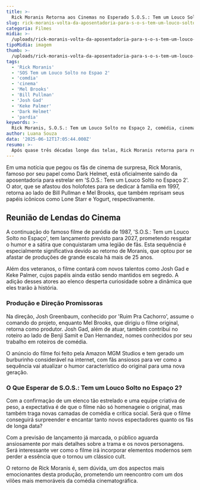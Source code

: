 ```yaml
---
title: >-
  Rick Moranis Retorna aos Cinemas no Esperado S.O.S.: Tem um Louco Solto no Espaço 2
slug: rick-moranis-volta-da-aposentadoria-para-s-o-s-tem-um-louco-solto-no-espaco-2
categoria: Filmes
midia: >-
  /uploads/rick-moranis-volta-da-aposentadoria-para-s-o-s-tem-um-louco-solto-no-espaco-2-thumb.png
tipoMidia: imagem
thumb: >-
  /uploads/rick-moranis-volta-da-aposentadoria-para-s-o-s-tem-um-louco-solto-no-espaco-2-thumb.png
tags:
  - 'Rick Moranis'
  - 'SOS Tem um Louco Solto no Espao 2'
  - 'comdia'
  - 'cinema'
  - 'Mel Brooks'
  - 'Bill Pullman'
  - 'Josh Gad'
  - 'Keke Palmer'
  - 'Dark Helmet'
  - 'pardia'
keywords: >-
  Rick Moranis, S.O.S.: Tem um Louco Solto no Espaço 2, comédia, cinema, Mel Brooks, Bill Pullman, Josh Gad, Keke Palmer, Dark Helmet, paródia
author: Luana Souza
data: '2025-06-12T17:05:44.000Z'
resumo: >-
  Após quase três décadas longe das telas, Rick Moranis retorna para reprisar seu icônico papel em S.O.S.: Tem um Louco Solto no Espaço 2. A sequência de um clássico cult traz de volta também outros membros do elenco original, gerando grande expectativa entre os fãs.
---
```


Em uma notícia que pegou os fãs de cinema de surpresa, Rick Moranis, famoso por seu papel como Dark Helmet, está oficialmente saindo da aposentadoria para estrelar em 'S.O.S.: Tem um Louco Solto no Espaço 2'. O ator, que se afastou dos holofotes para se dedicar à família em 1997, retorna ao lado de Bill Pullman e Mel Brooks, que também reprisam seus papéis icônicos como Lone Starr e Yogurt, respectivamente.

## Reunião de Lendas do Cinema

A continuação do famoso filme de paródia de 1987, 'S.O.S.: Tem um Louco Solto no Espaço', tem lançamento previsto para 2027, prometendo resgatar o humor e a sátira que conquistaram uma legião de fãs. Esta sequência é especialmente significativa devido ao retorno de Moranis, que optou por se afastar de produções de grande escala há mais de 25 anos.

Além dos veteranos, o filme contará com novos talentos como Josh Gad e Keke Palmer, cujos papéis ainda estão sendo mantidos em segredo. A adição desses atores ao elenco desperta curiosidade sobre a dinâmica que eles trarão à história.

### Produção e Direção Promissoras

Na direção, Josh Greenbaum, conhecido por 'Ruim Pra Cachorro', assume o comando do projeto, enquanto Mel Brooks, que dirigiu o filme original, retorna como produtor. Josh Gad, além de atuar, também contribui no roteiro ao lado de Benji Samit e Dan Hernandez, nomes conhecidos por seu trabalho em roteiros de comédia.

O anúncio do filme foi feito pela Amazon MGM Studios e tem gerado um burburinho considerável na internet, com fãs ansiosos para ver como a sequência vai atualizar o humor característico do original para uma nova geração.

### O Que Esperar de S.O.S.: Tem um Louco Solto no Espaço 2?

Com a confirmação de um elenco tão estrelado e uma equipe criativa de peso, a expectativa é de que o filme não só homenageie o original, mas também traga novas camadas de comédia e crítica social. Será que o filme conseguirá surpreender e encantar tanto novos espectadores quanto os fãs de longa data?

Com a previsão de lançamento já marcada, o público aguarda ansiosamente por mais detalhes sobre a trama e os novos personagens. Será interessante ver como o filme irá incorporar elementos modernos sem perder a essência que o tornou um clássico cult.

O retorno de Rick Moranis é, sem dúvida, um dos aspectos mais emocionantes desta produção, prometendo um reencontro com um dos vilões mais memoráveis da comédia cinematográfica.